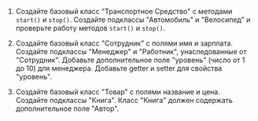 1. Создайте базовый класс "Транспортное Средство" с методами `start()` и `stop()`. Создайте подклассы "Автомобиль" и "Велосипед" и проверьте работу методов `start()` и `stop()`.

2. Создайте базовый класс "Сотрудник" с полями имя и зарплата. Создайте подклассы "Менеджер" и "Работник", унаследованные от "Сотрудник". Добавьте дополнительное поле "уровень" (число от 1 до 10) для менеджера. Добавьте getter и setter для свойства "уровень".

3. Создайте базовый класс "Товар" с полями название и цена. Создайте подклассы "Книга". Класс "Книга" должен содержать дополнительное поле "Автор".
